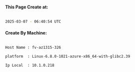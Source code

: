 
   
#### This Page Create at:

```bash

2025-03-07 - 06:40:54 UTC

```

#### Create By Machine:

```bash

Host Name : fv-az1315-326

platform  : Linux-6.8.0-1021-azure-x86_64-with-glibc2.39

Ip Local  : 10.1.0.218

```


